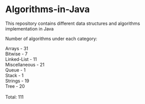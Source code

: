 # Algorithms-in-Java
This repository contains different data structures and algorithms implementation in Java

Number of algorithms under each category:

Arrays - 31 <br>
Bitwise - 7 <br>
Linked-List - 11 <br>
Miscellaneous - 21 <br> 
Queue - 1 <br>
Stack - 1 <br>
Strings - 19 <br>
Tree - 20 <br>
<br>
Total: 111<br>